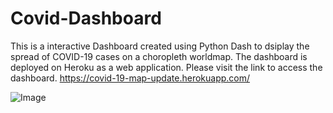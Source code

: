 # Covid-Dashboard
This is a interactive Dashboard created using Python Dash to dsiplay the spread of COVID-19 cases on a choropleth worldmap. The dashboard is deployed on Heroku as a web application. Please visit the link to access the dashboard.
https://covid-19-map-update.herokuapp.com/

![Image](https://user-images.githubusercontent.com/67616497/93027410-95048b00-f5da-11ea-9f62-02dc3a2c7073.jpg)
